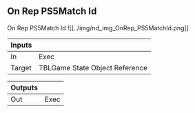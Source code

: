 ## On Rep PS5Match Id
On Rep PS5Match Id
![[../img/nd_img_OnRep_PS5MatchId.png]]

|Inputs||
|--|--|
| In | Exec |
| Target | TBLGame State Object Reference |

|Outputs||
|--|--|
| Out | Exec |
